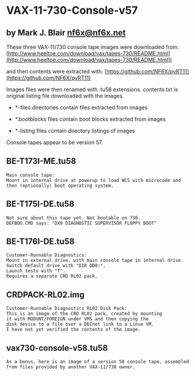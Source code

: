 # VAX-11-730-Console-v57
## by Mark J. Blair <nf6x@nf6x.net>

These three VAX-11/730 console tape images were downloaded from:
    [http://www.heeltoe.com/download/vax/tapes-730/README.html](http://www.heeltoe.com/download/vax/tapes-730/README.html])

and then contents were extracted with:
    [https://github.com/NF6X/pyRT11](https://github.com/NF6X/pyRT11)
    
Images files were then renamed with .tu58 extensions. contents.txt is
original listing file downloaded with the images.

* *-files directories contain files extracted from images

* *.bootblocks files contain boot blocks extracted from images

* *-listing files contain directory listings of images

Console tapes appear to be version 57.

## BE-T173I-ME.tu58
    Main console tape:
    Mount in internal drive at powerup to load WCS with microcode and
    then (optionally) boot operating system.

## BE-T175I-DE.tu58
    Not sure about this tape yet. Not bootable on 730.
    DEFBOO.CMD says: "DX0 DIAGNOSTIC SUPERVISOR FLOPPY BOOT"

## BE-T176I-DE.tu58
    Customer-Runnable Diagnostics:
    Mount in external drive, with main console tape in internal drive.
    Switch default drive with "DIR DD0:".
    Launch tests with "T".
    Requires a separate CRD RL02 pack.

## CRDPACK-RL02.img
    Customer-Runnable Diagnostics RL02 Disk Pack:
	This is an image of the CRD RL02 pack, created by mounting
	it with MODUNT/FOREIGN under VMS and then copying the
	disk device to a file over a DECnet link to a Linux VM.
	I have not yet verified the contents of the image.

## vax730-console-v58.tu58
    As a bonus, here is an image of a version 58 console tape, assembled
    from files provided by another VAX-11/730 owner.

